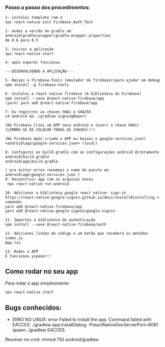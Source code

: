 ### Passo a passo dos procedimentos:

```txt
1- instalei template com o 
npx react-native init Firebase_Auth_Test

2- mudei a versão do gradle em 
android\gradle\wrapper\gradle-wrapper.properties
de 8.6 para 8.5

3- iniciei a aplicação 
npx react-native start

4- após esperar funcionou

---DESENVOLVENDO A APLICAÇÃO---

5- Baixei o Firebase-Tools (emulador de firebase)(para ajudar em debugging (apesar de ser inutil pois temos o firebase))
npm install -g firebase-tools

6- Instalei o react native firebase (A biblioteca do Firebase)
npm install --save @react-native-firebase/app
(yarn) yarn add @react-native-firebase/app 

7- Eu registrei as chaves SHA1 e SHA256
cd android && ./gradlew signingReport

(No Firebase Criei um APP novo android e inseri a chave SHA1)
(LEMBRE-SE DE COLOCAR TODAS AS CHAVES!!!)

(No Firebase Após criado o APP eu baixei o google-services.json)
<android\app\google-services.json> (local)

8- Configurei os build.gradle com as configurações android diretamente do Firebase
android\build.gradle
android\app\build.gradle

( pra evitar erros renomeei o nome do pacote em 
android\app\google-services.json )
9- Reconstruir app com os arquivos novos
 npx react-native run-android

10- Adicionar a biblioteca google react native: sign-in 
https://react-native-google-signin.github.io/docs/install#installing <-local
comando:
yarn add @react-native-firebase/app
yarn add @react-native-google-signin/google-signin

11- Importei a biblioteca de autenticação
npm install --save @react-native-firebase/auth

12- Adicionei linhas de código e um botão que receberá os metódos 
index.js
App.tsx

13- Rodei o APP 
E funcionou yipeee!!!
```

## Como rodar no seu app

Para rodar o app simplesmente:

```bash
npx react-native start
```

## Bugs conhecidos:

- ERRO NO LINUX:
error Failed to install the app. Command failed with EACCES: ./gradlew app:installDebug -PreactNativeDevServerPort=8081
spawn ./gradlew EACCES.

Resolver no cmd:
chmod 755 android/gradlew
